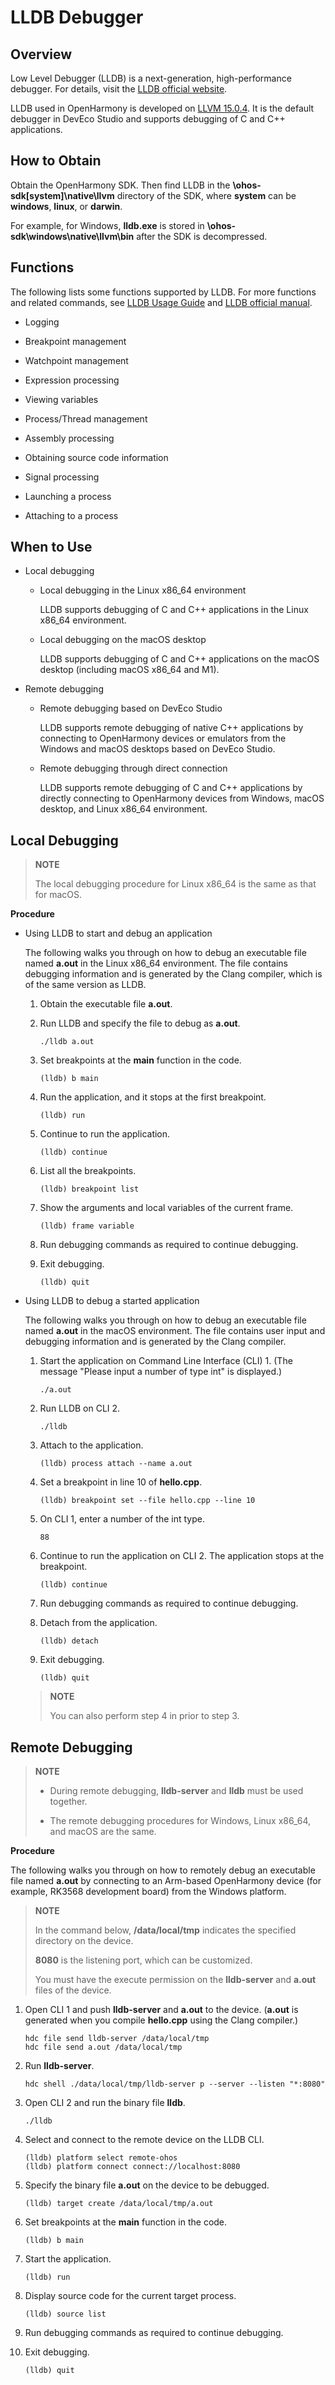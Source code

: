 # LLDB Debugger


## Overview

Low Level Debugger (LLDB) is a next-generation, high-performance debugger. For details, visit the [LLDB official website](https://lldb.llvm.org/).

LLDB used in OpenHarmony is developed on [LLVM 15.0.4](https://github.com/llvm/llvm-project/releases/tag/llvmorg-15.0.4). It is the default debugger in DevEco Studio and supports debugging of C and C++ applications.


## How to Obtain

Obtain the OpenHarmony SDK. Then find LLDB in the **\ohos-sdk\[system]\native\llvm** directory of the SDK, where **system** can be **windows**, **linux**, or **darwin**.

For example, for Windows, **lldb.exe** is stored in **\ohos-sdk\windows\native\llvm\bin** after the SDK is decompressed.


## Functions

The following lists some functions supported by LLDB. For more functions and related commands, see [LLDB Usage Guide](https://gitee.com/openharmony/third_party_llvm-project/blob/master/lldb/README.md) and [LLDB official manual](https://lldb.llvm.org).

- Logging

- Breakpoint management

- Watchpoint management

- Expression processing

- Viewing variables

- Process/Thread management

- Assembly processing

- Obtaining source code information

- Signal processing

- Launching a process

- Attaching to a process


## When to Use

- Local debugging
  - Local debugging in the Linux x86_64 environment

     LLDB supports debugging of C and C++ applications in the Linux x86_64 environment.
  - Local debugging on the macOS desktop

     LLDB supports debugging of C and C++ applications on the macOS desktop (including macOS x86_64 and M1).

- Remote debugging
  - Remote debugging based on DevEco Studio

     LLDB supports remote debugging of native C++ applications by connecting to OpenHarmony devices or emulators from the Windows and macOS desktops based on DevEco Studio.
  - Remote debugging through direct connection

     LLDB supports remote debugging of C and C++ applications by directly connecting to OpenHarmony devices from Windows, macOS desktop, and Linux x86_64 environment.


## Local Debugging

> **NOTE**
>
> The local debugging procedure for Linux x86_64 is the same as that for macOS.

**Procedure**

- Using LLDB to start and debug an application

  The following walks you through on how to debug an executable file named **a.out** in the Linux x86_64 environment. The file contains debugging information and is generated by the Clang compiler, which is of the same version as LLDB.

  1. Obtain the executable file **a.out**.
  2. Run LLDB and specify the file to debug as **a.out**.

      ```lldb
      ./lldb a.out
      ```
  3. Set breakpoints at the **main** function in the code.

      ```lldb
      (lldb) b main
      ```
  4. Run the application, and it stops at the first breakpoint.

      ```lldb
      (lldb) run
      ```
  5. Continue to run the application.

      ```lldb
      (lldb) continue
      ```
  6. List all the breakpoints.

      ```lldb
      (lldb) breakpoint list
      ```
  7. Show the arguments and local variables of the current frame.

      ```lldb
      (lldb) frame variable
      ```
  8. Run debugging commands as required to continue debugging.
  9. Exit debugging.

      ```lldb
      (lldb) quit
      ```

- Using LLDB to debug a started application

  The following walks you through on how to debug an executable file named **a.out** in the macOS environment. The file contains user input and debugging information and is generated by the Clang compiler. 

  1. Start the application on Command Line Interface (CLI) 1. (The message "Please input a number of type int" is displayed.)

      ```shell
      ./a.out
      ```
  2. Run LLDB on CLI 2.

      ```shell
      ./lldb
      ```
  3. Attach to the application.

      ```lldb
      (lldb) process attach --name a.out
      ```
  4. Set a breakpoint in line 10 of **hello.cpp**.

      ```lldb
      (lldb) breakpoint set --file hello.cpp --line 10
      ```
  5. On CLI 1, enter a number of the int type.

      ```shell
      88
      ```
  6. Continue to run the application on CLI 2. The application stops at the breakpoint.

      ```lldb
      (lldb) continue
      ```
  7. Run debugging commands as required to continue debugging.
  8. Detach from the application.

      ```lldb
      (lldb) detach
      ```
  9. Exit debugging.

      ```lldb
      (lldb) quit
      ```

  > **NOTE**
  >
  > You can also perform step 4 in prior to step 3.


## Remote Debugging

> **NOTE**
> - During remote debugging, **lldb-server** and **lldb** must be used together.
> 
> - The remote debugging procedures for Windows, Linux x86_64, and macOS are the same.

**Procedure**

The following walks you through on how to remotely debug an executable file named **a.out** by connecting to an Arm-based OpenHarmony device (for example, RK3568 development board) from the Windows platform.

> **NOTE**
>
> In the command below, **/data/local/tmp** indicates the specified directory on the device.
>
> **8080** is the listening port, which can be customized.
>
> You must have the execute permission on the **lldb-server** and **a.out** files of the device.

1. Open CLI 1 and push **lldb-server** and **a.out** to the device. (**a.out** is generated when you compile **hello.cpp** using the Clang compiler.)

   ```shell
   hdc file send lldb-server /data/local/tmp
   hdc file send a.out /data/local/tmp
   ```

2. Run **lldb-server**.

   ```shell
   hdc shell ./data/local/tmp/lldb-server p --server --listen "*:8080"
   ```

3. Open CLI 2 and run the binary file **lldb**.

   ```shell
   ./lldb
   ```

4. Select and connect to the remote device on the LLDB CLI.

   ```lldb
   (lldb) platform select remote-ohos
   (lldb) platform connect connect://localhost:8080 
   ```

5. Specify the binary file **a.out** on the device to be debugged.

   ```lldb
   (lldb) target create /data/local/tmp/a.out
   ```

6. Set breakpoints at the **main** function in the code.

   ```lldb
   (lldb) b main
   ```

7. Start the application.

   ```lldb
   (lldb) run
   ```

8. Display source code for the current target process.

   ```lldb
   (lldb) source list
   ```

9. Run debugging commands as required to continue debugging.

10. Exit debugging.

    ```lldb
    (lldb) quit
    ```
